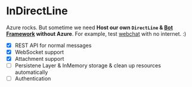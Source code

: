 # InDirectLine

Azure rocks. But sometime we need **Host our own `DirectLine` & [Bot Framework](https://docs.microsoft.com/en-us/azure/bot-service/bot-service-overview-introduction?view=azure-bot-service-4.0) without Azure**.
For example, test [webchat](https://github.com/Microsoft/BotFramework-WebChat) with no internet. :)


* [x] REST API for normal messages
* [x] WebSocket support
* [x] Attachment support
* [ ] Persistene Layer & InMemory storage & clean up resources automatically
* [ ] Authentication 
